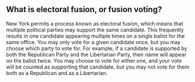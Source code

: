 ## What is electoral fusion, or fusion voting?  

New York permits a process known as electoral fusion, which means that multiple political parties may support the same candidate. This frequently results in one candidate appearing multiple times on a single ballot for the same office. You may only vote for a given candidate once, but you may choose which party to vote for. For example, if a candidate is supported by both the Republican Party and the Libertarian Party, their name will appear on the ballot twice. You may choose to vote for either one, and your vote will be counted as supporting that candidate, but you may not vote for them both as a Republican and as a Libertarian.  

